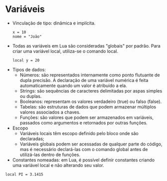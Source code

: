 # Variáveis
- Vinculação de tipo: dinâmica e implícita.
	```
	x = 10 
	nome = "João"
	```
- Todas as variáveis em Lua são consideradas "globais" por padrão. Para criar uma variável local, utiliza-se o comando local.
	```
	local y = 20
	```
- Tipos de dados:
	- Números: são representados internamente como ponto flutuante de dupla precisão. A declaração de uma variável numérica é feita automaticamente quando um valor é atribuído a ela.
	- Strings: são sequências de caracteres delimitadas por aspas simples ou duplas.
	- Booleanos: representam os valores verdadeiro (true) ou falso (false).
	- Tabelas: são estruturas de dados que podem armazenar múltiplos valores associados a chaves.
	- Funções: são valores que podem ser armazenados em variáveis, passados como argumentos e retornados por outras funções.
- Escopo
	- Variáveis locais têm escopo definido pelo bloco onde são declaradas;
	- Variáveis globais podem ser acessadas de qualquer parte do código, mas é necessário declará-las com o comando global antes de utilizá-las dentro de funções.
- Constantes nomeadas: em Lua, é possível definir constantes criando uma variável local e não alterando seu valor. 
```
local PI = 3.1415
```
